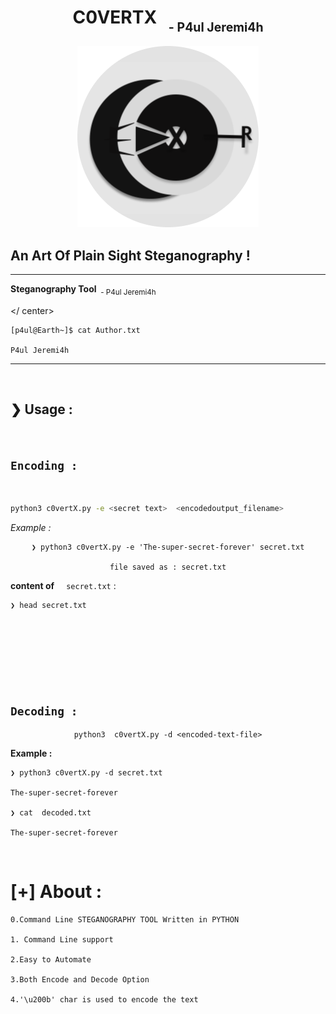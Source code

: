 <center>
<h1>C0VERTX &nbsp;<sub> <sub>- P4ul Jeremi4h</sub>
</h1>
</center>

<center>

![](finallogo.png) 
</center>


<h2>An Art Of Plain Sight <b>Steganography !</b> </h2> <hr>

 <b>Steganography Tool &nbsp;</b><sub>- P4ul Jeremi4h</sub>
<br>

</
center>

```
[p4ul@Earth~]$ cat Author.txt

P4ul Jeremi4h
```
</center>

<hr>
<br>

## ❯ Usage :
<br>

## `Encoding : `
<br>

```bash
python3 c0vertX.py -e <secret text>  <encodedoutput_filename> 

```
*Example :*

<center>

```
❯ python3 c0vertX.py -e 'The-super-secret-forever' secret.txt

file saved as : secret.txt
```
</center>

**content of** &nbsp; ` secret.txt` :

```bash
❯ head secret.txt









```

## `Decoding : `

<center>

```
python3  c0vertX.py -d <encoded-text-file>
```

</center>

**Example :**

```
❯ python3 c0vertX.py -d secret.txt

The-super-secret-forever

❯ cat  decoded.txt

The-super-secret-forever
```

<br>

# [+] About  : 

```
0.Command Line STEGANOGRAPHY TOOL Written in PYTHON 

1. Command Line support 

2.Easy to Automate

3.Both Encode and Decode Option

4.'\u200b' char is used to encode the text

```